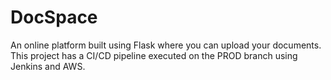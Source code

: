 # DocSpace
An online platform built using Flask where you can upload your documents.
This project has a CI/CD pipeline executed on the PROD branch using Jenkins and AWS.
